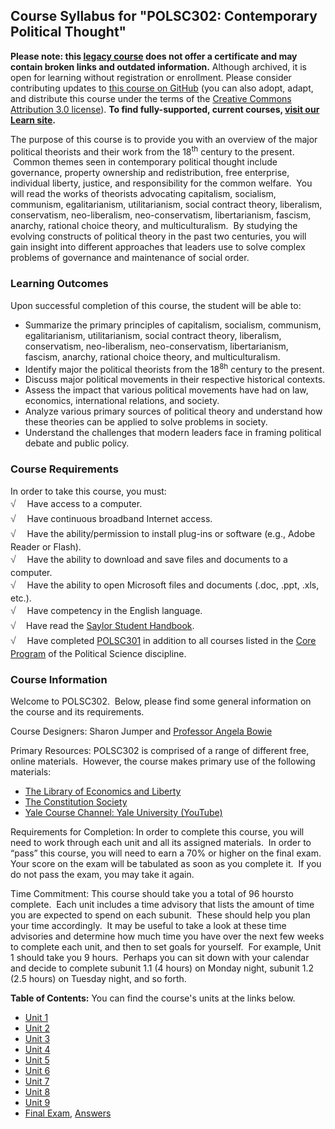 Course Syllabus for "POLSC302: Contemporary Political Thought"
--------------------------------------------------------------

**Please note: this [legacy course](https://sayloracademy.zendesk.com/hc/en-us/articles/206089967) does not offer a certificate and may contain 
broken links and outdated information.** Although archived, it is open 
for learning without registration or enrollment. Please consider contributing 
updates to [this course on GitHub](https://github.com/saylordotorg/course_polsc302) 
(you can also adopt, adapt, and distribute this course under the terms of 
the [Creative Commons Attribution 3.0 license](http://creativecommons.org/licenses/by/3.0/)). **To find fully-supported, current courses, [visit our 
Learn site](https://learn.saylor.org).**

The purpose of this course is to provide you with an overview of the
major political theorists and their work from the 18<sup>th</sup>
century to the present.  Common themes seen in contemporary political
thought include governance, property ownership and redistribution, free
enterprise, individual liberty, justice, and responsibility for the
common welfare.  You will read the works of theorists advocating
capitalism, socialism, communism, egalitarianism, utilitarianism, social
contract theory, liberalism, conservatism, neo-liberalism,
neo-conservatism, libertarianism, fascism, anarchy, rational choice
theory, and multiculturalism.  By studying the evolving constructs of
political theory in the past two centuries, you will gain insight into
different approaches that leaders use to solve complex problems of
governance and maintenance of social order.

### Learning Outcomes

Upon successful completion of this course, the student will be able to:

-   Summarize the primary principles of capitalism, socialism,
    communism, egalitarianism, utilitarianism, social contract theory,
    liberalism, conservatism, neo-liberalism, neo-conservatism,
    libertarianism, fascism, anarchy, rational choice theory, and
    multiculturalism.
-   Identify major the political theorists from the
    18<sup>8h</sup> century to the present.
-   Discuss major political movements in their respective historical
    contexts.
-   Assess the impact that various political movements have had on law,
    economics, international relations, and society.
-   Analyze various primary sources of political theory and understand
    how these theories can be applied to solve problems in society.
-   Understand the challenges that modern leaders face in framing
    political debate and public policy.

### Course Requirements

In order to take this course, you must:  
 <span dir="LTR"><span
style="color: rgb(85, 85, 85); font-family: 'Myriad Pro', 'Gill Sans', 'Gill Sans MT', Calibri, sans-serif; font-size: 16px; line-height: 24px; text-align: left; -webkit-text-size-adjust: none; ">√
   </span>Have access to a computer.</span>  
 <span dir="LTR"><span
style="color: rgb(85, 85, 85); font-family: 'Myriad Pro', 'Gill Sans', 'Gill Sans MT', Calibri, sans-serif; font-size: 16px; line-height: 24px; text-align: left; -webkit-text-size-adjust: none; ">√
   </span>Have continuous broadband Internet access.</span>  
 <span dir="LTR"><span
style="color: rgb(85, 85, 85); font-family: 'Myriad Pro', 'Gill Sans', 'Gill Sans MT', Calibri, sans-serif; font-size: 16px; line-height: 24px; text-align: left; -webkit-text-size-adjust: none; ">√
   </span>Have the ability/permission to install plug-ins or software
(e.g., Adobe Reader or Flash).</span>  
 <span dir="LTR"><span
style="color: rgb(85, 85, 85); font-family: 'Myriad Pro', 'Gill Sans', 'Gill Sans MT', Calibri, sans-serif; font-size: 16px; line-height: 24px; text-align: left; -webkit-text-size-adjust: none; ">√
   </span>Have the ability to download and save files and documents to a
computer.</span>  
 <span dir="LTR"><span
style="color: rgb(85, 85, 85); font-family: 'Myriad Pro', 'Gill Sans', 'Gill Sans MT', Calibri, sans-serif; font-size: 16px; line-height: 24px; text-align: left; -webkit-text-size-adjust: none; ">√
   </span>Have the ability to open Microsoft files and documents (.doc,
.ppt, .xls, etc.).</span>  
 <span dir="LTR"><span
style="color: rgb(85, 85, 85); font-family: 'Myriad Pro', 'Gill Sans', 'Gill Sans MT', Calibri, sans-serif; font-size: 16px; line-height: 24px; text-align: left; -webkit-text-size-adjust: none; ">√
   </span>Have competency in the English language.</span>  
 <span
style="color: rgb(85, 85, 85); font-family: 'Myriad Pro', 'Gill Sans', 'Gill Sans MT', Calibri, sans-serif; font-size: 16px; line-height: 24px; text-align: left; -webkit-text-size-adjust: none; ">√ </span> 
 Have read the [Saylor Student
Handbook](https://resources.saylor.org/archived/wp-content/uploads/2012/05/Saylor-StudentHandbook.pdf).  
 <span dir="LTR"><span
style="color: rgb(85, 85, 85); font-family: 'Myriad Pro', 'Gill Sans', 'Gill Sans MT', Calibri, sans-serif; font-size: 16px; line-height: 24px; text-align: left; -webkit-text-size-adjust: none; ">√
   </span>Have completed
</span>[POLSC301](http://www.saylor.org/courses/polsc301/) in addition
to all courses listed in the [Core
Program](http://www.saylor.org/majors/political-science/) of the
Political Science discipline.

### Course Information

Welcome to POLSC302.  Below, please find some general information on the
course and its requirements.

Course Designers: Sharon Jumper and [Professor Angela
Bowie](http://www.saylor.org/faculty-a-g/#ProfessorAngelaBowie)

Primary Resources: POLSC302 is comprised of a range of different free,
online materials.  However, the course makes primary use of the
following materials:

-   <span dir="LTR">[The Library of Economics and
    Liberty](http://www.econlib.org/index.html)</span>
-   <span dir="LTR">[The Constitution
    Society](http://constitution.org/c5/index.php)</span>
-   <span dir="LTR">[Yale Course Channel: Yale University
    (YouTube)](http://www.youtube.com/user/YaleCourses?feature=watch)</span>

Requirements for Completion: In order to complete this course, you will
need to work through each unit and all its assigned materials.  In order
to “pass” this course, you will need to earn a 70% or higher on the
final exam.  Your score on the exam will be tabulated as soon as you
complete it.  If you do not pass the exam, you may take it again.

Time Commitment: This course should take you a total of 96 hoursto
complete.  Each unit includes a time advisory that lists the amount of
time you are expected to spend on each subunit.  These should help you
plan your time accordingly.  It may be useful to take a look at these
time advisories and determine how much time you have over the next few
weeks to complete each unit, and then to set goals for yourself.  For
example, Unit 1 should take you 9 hours.  Perhaps you can sit down with
your calendar and decide to complete subunit 1.1 (4 hours) on Monday
night, subunit 1.2 (2.5 hours) on Tuesday night, and so forth.

**Table of Contents:** You can find the course's units at the links below.

- [Unit 1](https://legacy.saylor.org/polsc302/Unit01/)
- [Unit 2](https://legacy.saylor.org/polsc302/Unit02/)
- [Unit 3](https://legacy.saylor.org/polsc302/Unit03/)
- [Unit 4](https://legacy.saylor.org/polsc302/Unit04/)
- [Unit 5](https://legacy.saylor.org/polsc302/Unit05/)
- [Unit 6](https://legacy.saylor.org/polsc302/Unit06/)
- [Unit 7](https://legacy.saylor.org/polsc302/Unit07/)
- [Unit 8](https://legacy.saylor.org/polsc302/Unit08/)
- [Unit 9](https://legacy.saylor.org/polsc302/Unit09/)
- [Final Exam](http://saylordotorg.github.io/LegacyExams/POLSC/POLSC302/POLSC302-FinalExam.html), [Answers](http://saylordotorg.github.io/LegacyExams/POLSC/POLSC302/POLSC302-FinalExam-Answers.html)
